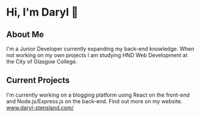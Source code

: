 # Hi, I'm Daryl 👋

## About Me 

I'm a Junior Developer currently expanding my back-end knowledge. When not working on my own projects I am studying HND Web Development at the City of Glasgow College. 

## Current Projects

I'm currently working on a blogging platform using React on the front-end and Node.js/Express.js on the back-end. Find out more on my website. www.daryl-stensland.com/

